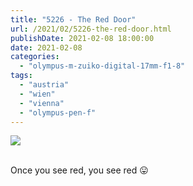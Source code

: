 ```yaml
---
title: "5226 - The Red Door"
url: /2021/02/5226-the-red-door.html
publishDate: 2021-02-08 18:00:00
date: 2021-02-08
categories: 
  - "olympus-m-zuiko-digital-17mm-f1-8"
tags: 
  - "austria"
  - "wien"
  - "vienna"
  - "olympus-pen-f"
---
```

<div class="container">
<div class="center"><a target="_blank" href="https://d25zfm9zpd7gm5.cloudfront.net/1200x1200/2018/20180918_165033_lr.jpg"><img class="webfeedsFeaturedVisual" src="https://d25zfm9zpd7gm5.cloudfront.net/0600x0600/2018/20180918_165033_lr.jpg" /></a></div>
</div>
<br />

Once you see red, you see red :stuck_out_tongue: